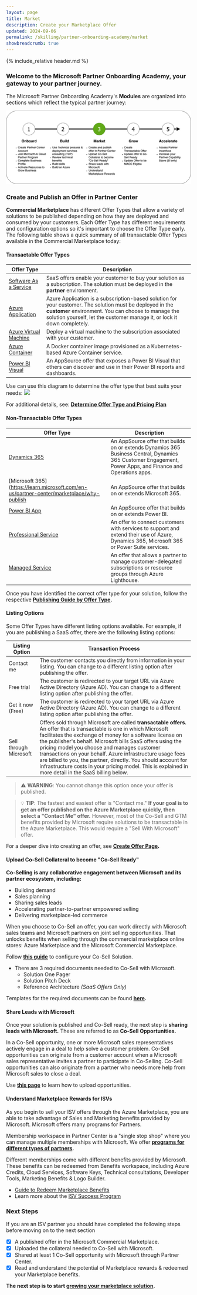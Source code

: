 ```yaml
---
layout: page
title: Market
description: Create your Marketplace Offer
updated: 2024-09-06
permalink: /skilling/partner-onboarding-academy/market
showbreadcrumb: true
---
```

{% include_relative header.md %}

### Welcome to the Microsoft Partner Onboarding Academy, your gateway to your partner journey.

The Microsoft Partner Onboarding Academy's **Modules** are organized into sections which reflect the typical partner journey:

![](../../../assets/partner-onboarding/partner-journey-market.png)

### Create and Publish an Offer in Partner Center

**Commercial Marketplace** has different Offer Types that allow a variety of solutions to be published depending on how they are deployed and consumed by your customers. Each Offer Type has different requirements and configuration options so it's important to choose the Offer Type early. The following table shows a quick summary of all transactable Offer Types available in the Commercial Marketplace today:

#### Transactable Offer Types

| Offer Type   | Description |
| ----------- | ----------- |
| [Software As a Service](https://learn.microsoft.com/en-us/partner-center/marketplace/plan-saas-offer) | SaaS offers enable your customer to buy your solution as a subscription. The solution must be deployed in the **partner** environment. |
| [Azure Application](https://learn.microsoft.com/en-us/partner-center/marketplace/plan-azure-application-offer) | Azure Application is a subscription-based solution for your customer. The solution must be deployed in the **customer** environment. You can choose to manage the solution yourself, let the customer manage it, or lock it down completely. |
| [Azure Virtual Machine](https://learn.microsoft.com/en-us/partner-center/marketplace/marketplace-virtual-machines) | Deploy a virtual machine to the subscription associated with your customer. |
| [Azure Container](https://learn.microsoft.com/en-us/partner-center/marketplace/marketplace-containers) | A Docker container image provisioned as a Kubernetes-based Azure Container service. |
| [Power BI Visual](https://learn.microsoft.com/en-us/partner-center/marketplace/marketplace-power-bi-visual) | An AppSource offer that exposes a Power BI Visual that others can discover and use in their Power BI reports and dashboards. |


Use can use this diagram to determine the offer type that best suits your needs:
![](https://learn.microsoft.com/en-us/partner-center/marketplace/media/marketplace-commercial-transaction-capabilities-and-considerations/plans-offer-type-and-pricing-plan-flowchart-updated-01-04-2024.png)

For additional details, see: **[Determine Offer Type and Pricing Plan](https://learn.microsoft.com/en-us/partner-center/marketplace/marketplace-commercial-transaction-capabilities-and-considerations#determine-offer-type-and-pricing-plan)**

#### Non-Transactable Offer Types

| Offer Type   | Description |
| ----------- | ----------- |
| [Dynamics 365](https://learn.microsoft.com/en-us/partner-center/marketplace/marketplace-dynamics-365) | An AppSource offer that builds on or extends Dynamics 365 Business Central, Dynamics 365 Customer Engagement, Power Apps, and Finance and Operations apps. |
| [Microsoft 365](https://learn.microsoft.com/en-us/partner-center/marketplace/why-publish | An AppSource offer that builds on or extends Microsoft 365. |
| [Power BI App](https://learn.microsoft.com/en-us/partner-center/marketplace/marketplace-power-bi) | An AppSource offer that builds on or extends Power BI. |
| [Professional Service](https://learn.microsoft.com/en-us/partner-center/marketplace-offers/plan-professional-service-offer) | An offer to connect customers with services to support and extend their use of Azure, Dynamics 365, Microsoft 365 or Power Suite services. |
| [Managed Service](https://learn.microsoft.com/en-us/partner-center/marketplace/plan-managed-service-offer) | An offer that allows a partner to manage customer-delegated subscriptions or resource groups through Azure Lighthouse. |

Once you have identified the correct offer type for your solution, follow the respective **[Publishing Guide by Offer Type](https://learn.microsoft.com/en-us/partner-center/marketplace/publisher-guide-by-offer-type).**

#### Listing Options

Some Offer Types have different listing options available. For example, if you are publishing a SaaS offer, there are the following listing options:
       
| Listing Option | Transaction Process |
| ----------- | ----------- |
| Contact me | The customer contacts you directly from information in your listing. You can change to a different listing option after publishing the offer. |
| Free trial | The customer is redirected to your target URL via Azure Active Directory (Azure AD). You can change to a different listing option after publishing the offer. |  
| Get it now (Free) | The customer is redirected to your target URL  via Azure Active Directory (Azure AD). You can change to a different listing option after publishing the offer. |
| Sell through Microsoft | Offers sold through Microsoft are called **transactable offers.** An offer that is transactable is one in which Microsoft facilitates the exchange of money for a software license on the publisher's behalf. Microsoft bills SaaS offers using the pricing model you choose and manages customer transactions on your behalf. Azure infrastructure usage fees are billed to you, the partner, directly. You should account for infrastructure costs in your pricing model. This is explained in more detail in the SaaS billing below. |  

> ⚠️ **WARNING**: You cannot change this option once your offer is published.

> 💡 **TIP**: The fastest and easiest offer is "Contact me." **If your goal is to get an offer published on the Azure Marketplace quickly, then select a "Contact Me" offer.** However, most of the Co-Sell and GTM benefits provided by Microsoft require solutions to be transactable in the Azure Marketplace. This would require a "Sell With Microsoft" offer.

For a deeper dive into creating an offer, see **[Create Offer Page](/PartnerResources/skilling/partner-onboarding-academy/create-offer).**

#### Upload Co-Sell Collateral to become "Co-Sell Ready"

**Co-Selling is any collaborative engagement between Microsoft and its partner ecosystem, including:**

- Building demand 
- Sales planning
- Sharing sales leads
- Accelerating partner-to-partner empowered selling
- Delivering marketplace-led commerce
    
When you choose to Co-Sell an offer, you can work directly with Microsoft sales teams and Microsoft partners on joint selling opportunities. That unlocks benefits when selling through the commercial marketplace online stores: Azure Marketplace and the Microsoft Commercial Marketplace.

Follow **[this guide](https://learn.microsoft.com/en-us/partner-center/referrals/co-sell-configure)** to configure your Co-Sell Solution.

- There are 3 required documents needed to Co-Sell with Microsoft.  
    - Solution One Pager
    - Solution Pitch Deck
    - Reference Architecture *(SaaS Offers Only)*
    
Templates for the required documents can be found **[here](https://learn.microsoft.com/en-us/partner-center/referrals/co-sell-configure#documents-that-support-co-sell).**

#### Share Leads with Microsoft

Once your solution is published and Co-Sell ready, the next step is **sharing leads with Microsoft.** These are referred to as **Co-Sell Opportunities.**

In a Co-Sell opportunity, one or more Microsoft sales representatives actively engage in a deal to help solve a customer problem. Co-Sell opportunities can originate from a customer account when a Microsoft sales representative invites a partner to participate in Co-Selling. Co-Sell opportunities can also originate from a partner who needs more help from Microsoft sales to close a deal.

Use **[this page](https://learn.microsoft.com/en-us/partner-center/referrals/manage-co-sell-opportunities)** to learn how to upload opportunities.

#### Understand Marketplace Rewards for ISVs

As you begin to sell your ISV offers through the Azure Marketplace, you are able to take advantage of Sales and Marketing benefits provided by Microsoft. Microsoft offers many programs for Partners. 

Membership workspace in Partner Center is a "single stop shop" where you can manage multiple memberships with Microsoft. We offer **[programs for different types of partners](https://learn.microsoft.com/en-us/partner-center/mpn-overview#explore-different-tracks).** 

Different memberships come with different benefits provided by Microsoft. These benefits can be redeemed from Benefits workspace, including Azure Credits, Cloud Services, Software Keys, Technical consultations, Developer Tools, Marketing Benefits & Logo Builder.

  - [Guide to Redeem Marketplace Benefits](https://learn.microsoft.com/en-us/partner-center/mpn-learn-about-go-to-market-benefits)  
  - Learn more about the [ISV Success Program](https://onedrive.live.com/view.aspx?resid=6C423AE231DA44BB!2126&ithint=file%2cpptx&wdo=2&authkey=!AN7rkGIrJ72JoMs) 

### Next Steps
If you are an ISV partner you should have completed the following steps before moving on to the next section
-  [x] A published offer in the Microsoft Commercial Marketplace.
-  [x] Uploaded the collateral needed to Co-Sell with Microsoft.
-  [x] Shared at least 1 Co-Sell opportunity with Microsoft through Partner Center.
-  [x] Read and understand the potential of Marketplace rewards & redeemed your Marketplace benefits.

**The next step is to start [growing your marketplace solution](/PartnerResources/skilling/partner-onboarding-academy/grow).**